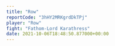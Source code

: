 ```yaml
---
title: "Row"
reportCode: "3hHY2MRKgrdDkTPj"
player: "Row"
fight: "Fathom-Lord Karathress"
date: 2021-10-06T18:48:50.877000+00:00
---
```

